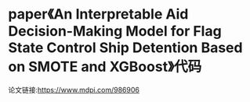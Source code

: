 # paper《An Interpretable Aid Decision-Making Model for Flag State Control Ship Detention Based on SMOTE and XGBoost》代码
论文链接:https://www.mdpi.com/986906
